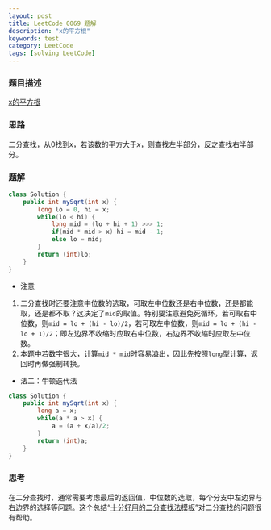 ```yaml
---
layout: post
title: LeetCode 0069 题解
description: "x的平方根"
keywords: test
category: LeetCode
tags: [solving LeetCode]
---
```


### 题目描述
[x的平方根](https://leetcode-cn.com/problems/sqrtx/)

### 思路
二分查找，从0找到$x$，若该数的平方大于$x$，则查找左半部分，反之查找右半部分。

### 题解

```java
class Solution {
    public int mySqrt(int x) {
        long lo = 0, hi = x;
	    while(lo < hi) {
            long mid = (lo + hi + 1) >>> 1;
            if(mid * mid > x) hi = mid - 1;
            else lo = mid;
        }
        return (int)lo;
    }
}
```
* 注意    
1. 二分查找时还要注意中位数的选取，可取左中位数还是右中位数，还是都能取，还是都不取？这决定了`mid`的取值。特别要注意避免死循环，若可取右中位数，则`mid = lo + (hi - lo)/2`，若可取左中位数，则`mid = lo + (hi - lo + 1)/2`；即左边界不收缩时应取右中位数，右边界不收缩时应取左中位数。  
2. 本题中若数字很大，计算`mid * mid`时容易溢出，因此先按照`long`型计算，返回时再做强制转换。

* 法二：牛顿迭代法
```java
class Solution {
    public int mySqrt(int x) {
        long a = x;
        while(a * a > x) {
            a = (a + x/a)/2;
        }
        return (int)a;
    }
}
```

### 思考
在二分查找时，通常需要考虑最后的返回值，中位数的选取，每个分支中左边界与右边界的选择等问题。这个总结“[十分好用的二分查找法模板](https://leetcode-cn.com/problems/search-insert-position/solution/te-bie-hao-yong-de-er-fen-cha-fa-fa-mo-ban-python-/)”对二分查找的问题很有帮助。
